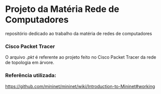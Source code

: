 # Projeto da Matéria Rede de Computadores
repositório dedicado ao trabalho da matéria de redes de computadores

### Cisco Packet Tracer
O arquivo *.pkt* é referente ao projeto feito no Cisco Packet Tracer da rede de topologia em árvore.

### Referência utilizada:

https://github.com/mininet/mininet/wiki/Introduction-to-Mininet#working
